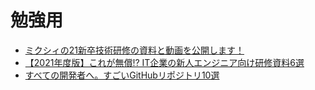  # 勉強用
- [ミクシィの21新卒技術研修の資料と動画を公開します！](https://mixi-developers.mixi.co.jp/21-technical-training-a0bcdbf9bca0)
- [【2021年度版】これが無償⁉ IT企業の新人エンジニア向け研修資料6選](https://wisdombase.share-wis.com/blog/entry/training-materials-for-new-engineers-that-are-open-to-the-public-free-of-charge)
- [すべての開発者へ。すごいGitHubリポジトリ10選](https://qiita.com/baby-degu/items/6c0c73a1e79644ebbb1a)